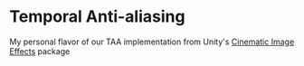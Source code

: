 # Temporal Anti-aliasing
My personal flavor of our TAA implementation from Unity's
[Cinematic Image Effects](https://bitbucket.org/Unity-Technologies/cinematic-image-effects)
package

